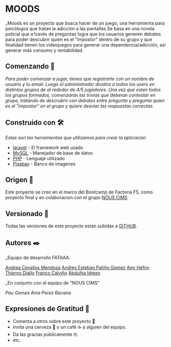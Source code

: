 # MOODS

_Moods es un proyecto que busca hacer de un juego, una herramienta para psicólogos que tratan la adicción a las pantallas.Se basa en una novela policial que a través de preguntas logra que los usuarios generen debates para poder descubrir quien es el "impostor" dentro de su grupo y que finalidad tienen los videojuegos para generar una dependencia/adicción, así generar más consumo y rentabilidad.

## Comenzando 🚀

_Para poder comenzar a jugar, tienes que registrarte con un nombre de usuario y tu email. Luego el administrador dividira a todos los users en distintos grupos de al rededor de 4/5 jugadores. Una vez que esten todos los grupos formados, comenzaran las trivias que deberan contestar en grupo, tratando de descrubrir con debates entre pregunta y pregunta quien es el "impostor" en el grupo y quiere desviar las respuestas correctas._


## Construido con 🛠️

_Estas son las herramientas que utilizamos para crear la aplicación_

* [laravel](https://laravel.com/) - El framework web usado
* [MySQL](https://www.mysql.com/) - Manejador de base de datos
* [PHP](https://www.php.net/) - Lenguaje utilizado
* [Pixabay](https://pixabay.com/es/) - Banco de imagenes



## Origen 📖
Este proyecto se creo en el marco del Bootcamp de Factoria F5, como proyecto final y en colaboracion con el grupo [NOUS CIMS](https://www.nouscims.com/) 


## Versionado 📌

Todas las versiones de este proyecto estan subidas a  [GITHUB](https://github.com/Fataaa-mood/moods-app).

## Autores ✒️

_Equipo de desarrollo FATAAA.

[Andrea Cevallos Mendoza](https://www.linkedin.com/in/-andrea-c-m/)
[Andres Esteban Patiño Gomez](https://www.linkedin.com/in/estebanpati%C3%B1o/)
[Amr Hefny](https://www.linkedin.com/in/amr-hefny-5874811b2/)
[Thierno Diallo](https://www.linkedin.com/in/thierno-diallo-a22840174/)
[Franco Calviño](https://www.linkedin.com/in/franco-calvi%C3%B1o-b87059188/)
[Abdulha Idrees](https://www.linkedin.com/in/abdulha-idrees-195b051b7/)

_En conjunto con el equipo de "NOUS CIMS"

_Pau Gomes_
_Ania Perez Racana_



## Expresiones de Gratitud 🎁

* Comenta a otros sobre este proyecto 📢
* Invita una cerveza 🍺 o un café ☕ a alguien del equipo. 
* Da las gracias públicamente 🤓.
* etc.
